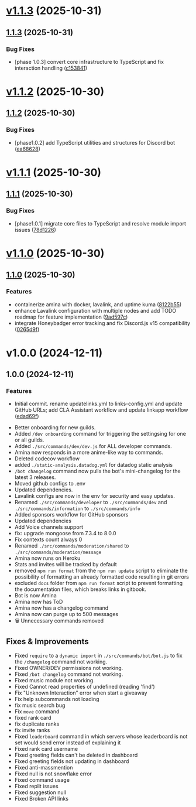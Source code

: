 # [v1.1.3](https://github.com/iamvikshan/amina/compare/v1.1.2...v1.1.3) (2025-10-31)



## [1.1.3](https://github.com/iamvikshan/amina/compare/v1.1.2...v1.1.3) (2025-10-31)

### Bug Fixes

* [phase 1.0.3] convert core infrastructure to TypeScript and fix interaction handling ([c153841](https://github.com/iamvikshan/amina/commit/c153841270f9ec72a7ed9663e23943d8bbb4627a))

# [v1.1.2](https://github.com/iamvikshan/amina/compare/v1.1.1...v1.1.2) (2025-10-30)

## [1.1.2](https://github.com/iamvikshan/amina/compare/v1.1.1...v1.1.2) (2025-10-30)

### Bug Fixes

- [phase1.0.2] add TypeScript utilities and structures for Discord bot
  ([ea68628](https://github.com/iamvikshan/amina/commit/ea686282b21b551513c37f936c751ab0d0f92522))

# [v1.1.1](https://github.com/iamvikshan/amina/compare/v1.1.0...v1.1.1) (2025-10-30)

## [1.1.1](https://github.com/iamvikshan/amina/compare/v1.1.0...v1.1.1) (2025-10-30)

### Bug Fixes

- [phase1.0.1] migrate core files to TypeScript and resolve module import issues
  ([78d1226](https://github.com/iamvikshan/amina/commit/78d12260dcf7d035d6335aaca68ee69b13b60875))

# [v1.1.0](https://github.com/iamvikshan/amina/compare/v1.0.0...v1.1.0) (2025-10-30)

## [1.1.0](https://github.com/iamvikshan/amina/compare/v1.0.0...v1.1.0) (2025-10-30)

### Features

- containerize amina with docker, lavalink, and uptime kuma
  ([8122b55](https://github.com/iamvikshan/amina/commit/8122b5508ad706eb43800ea54472489a7863c40a))
- enhance Lavalink configuration with multiple nodes and add TODO roadmap for
  feature implementation
  ([9ad597c](https://github.com/iamvikshan/amina/commit/9ad597ccbd80019d8c34e004e5358ba4af7834eb))
- integrate Honeybadger error tracking and fix Discord.js v15 compatibility
  ([0265d9f](https://github.com/iamvikshan/amina/commit/0265d9f6565824fa5f78f8b6b4a99d344bcdf046))

# v1.0.0 (2024-12-11)

## 1.0.0 (2024-12-11)

### Features

- Initial commit. rename updatelinks.yml to links-config.yml and update GitHub
  URLs; add CLA Assistant workflow and update linkapp workflow
  ([edad69f](https://github.com/iamvikshan/amina/commit/edad69f7c152af0e341f8b4b95d632fbe1303381))

* Better onboarding for new guilds.
* Added `/dev onboarding` command for triggering the settingsing for one or all
  guilds.
* Added `./src/commands/dev/dev.js` for ALL developer commands.
* Amina now responds in a more anime-like way to commands.
* Deleted codecov workflow
* added `./static-analysis.datadog.yml` for datadog static analysis
* `/bot changelog` command now pulls the bot's mini-changelog for the latest 3
  releases.
* Moved github configs to .env
* Updated dependencies.
* Lavalink configs are now in the env for security and easy updates.
* Renamed `./src/commands/developer` to `./src/commands/dev` and
  `./src/commands/information` to `./src/commands/info`
* Added sponsors workflow for GitHub sponsors
* Updated dependencies
* Add Voice channels support
* fix: upgrade mongoose from 7.3.4 to 8.0.0
* Fix contexts count always 0
* Renamed `./src/commands/moderation/shared` to
  `./src/commands/moderation/message`
* Amina now runs on Heroku
* Stats and invites will be tracked by default
* removed `npm run format` from the `npm run update` script to eliminate the
  possibility of formatting an already formatted code resulting in git errors
* excluded `docs` folder from `npm run format` script to prevent formatting the
  documentation files, which breaks links in gitbook.
* Bot is now Amina
* Amina now has ToD
* Amina now has a changelog command
* Amina now can purge up to 500 messages
* 🗑️ Unnecessary commands removed

## Fixes & Improvements

- Fixed `require` to a `dynamic import` in `./src/commands/bot/bot.js` to fix
  the `/changelog` command not working.
- Fixed OWNER/DEV permissions not working.
- Fixed `/bot changelog` command not working.
- Fixed music module not working.
- Fixed Cannot read properties of undefined (reading 'find')
- Fix "Unknown Interaction" error when start a giveaway
- Fix help subcommands not loading
- fix music search bug
- Fix `move` command
- fixed rank card
- fix duplicate ranks
- fix invite ranks
- Fixed `leaderboard` command in which servers whose leaderboard is not set
  would send error instead of explaining it
- Fixed rank card username
- Fixed greeting fields can't be deleted in dashboard
- Fixed greeting fields not updating in dashboard
- Fixed anti-massmention
- Fixed null is not snowflake error
- Fixed command usage
- Fixed replit issues
- Fixed suggestion null
- Fixed Broken API links
